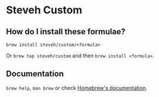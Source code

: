 # Steveh Custom

## How do I install these formulae?
`brew install steveh/custom/<formula>`

Or `brew tap steveh/custom` and then `brew install <formula>`.

## Documentation
`brew help`, `man brew` or check [Homebrew's documentation](https://docs.brew.sh).
